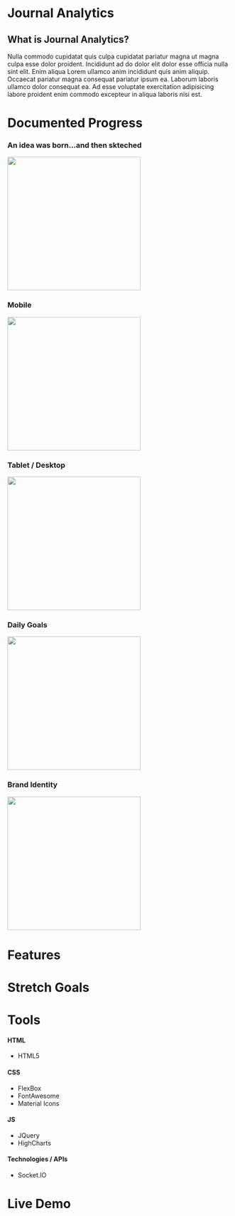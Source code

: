 # Journal Analytics

<h2>What is Journal Analytics?</h2>

<p>Nulla commodo cupidatat quis culpa cupidatat pariatur magna ut magna culpa esse dolor proident. Incididunt ad do dolor elit dolor esse officia nulla sint elit. Enim aliqua Lorem ullamco anim incididunt quis anim aliquip. Occaecat pariatur magna consequat pariatur ipsum ea. Laborum laboris ullamco dolor consequat ea. Ad esse voluptate exercitation adipisicing labore proident enim commodo excepteur in aliqua laboris nisi est.</p>


# Documented Progress
<h3>An idea was born...and then skteched</h3>
<img src="http://i.imgur.com/9pAQfh5.jpg" width="300" height="300" />
<h3>Mobile</h3>
<img src="https://vectr.com/gnohj/a6gTnbA932.svg?width=640&height=640&select=a6gTnbA932page0" width="300" height="300" />
<h3>Tablet / Desktop </h3>
<img src="https://vectr.com/gnohj/b48EwifEEb.svg?width=640&height=640&select=b48EwifEEbpage0" width="300" height="300" />
<h3>Daily Goals</h3>
<img src="http://i.imgur.com/w0VkqqT.jpg" width="300" height="300" />
<h3>Brand Identity</h3>
<img src="http://i.imgur.com/D6yF8Ru.jpg" width="300" height="300" />
 
# Features


# Stretch Goals


# Tools
<h4> HTML </h4>
<ul>
 <li> HTML5 </li>
</ul>

<h4> CSS </h4>
<ul>
  <li> FlexBox </li>
  <li> FontAwesome </li>
  <li> Material Icons </li>
</ul>

<h4> JS </h4>
<ul>
  <li> JQuery </li>
  <li> HighCharts </li>
</ul>

<h4> Technologies / APIs </h4>
<ul>
 <li> Socket.IO </li>
</ul>


# Live Demo
